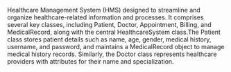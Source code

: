Healthcare Management System (HMS) designed to streamline and organize healthcare-related information and processes. It comprises several key classes, including Patient, Doctor, Appointment, Billing, and MedicalRecord, along with the central HealthcareSystem class.The Patient class stores patient details such as name, age, gender, medical history, username, and password, and maintains a MedicalRecord object to manage medical history records. Similarly, the Doctor class represents healthcare providers with attributes for their name and specialization.
